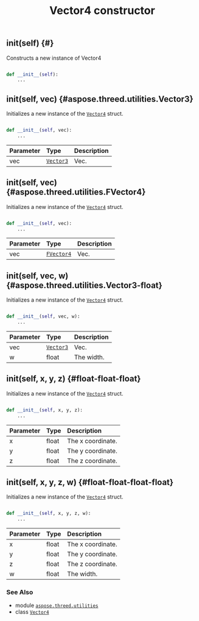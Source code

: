 ﻿---
title: Vector4 constructor
second_title: Aspose.3D for Python via .NET API References
description: 
type: docs
weight: 10
url: /python-net/aspose.threed.utilities/vector4/__init__/
is_root: false
---

## __init__(self) {#}

Constructs a new instance of Vector4



```python

def __init__(self):
    ...
```




## __init__(self, vec) {#aspose.threed.utilities.Vector3}

Initializes a new instance of the [`Vector4`](/3d/python-net/aspose.threed.utilities/vector4) struct.



```python

def __init__(self, vec):
    ...
```


| Parameter | Type | Description |
| :- | :- | :- |
| vec | [`Vector3`](/3d/python-net/aspose.threed.utilities/vector3) | Vec. |


## __init__(self, vec) {#aspose.threed.utilities.FVector4}

Initializes a new instance of the [`Vector4`](/3d/python-net/aspose.threed.utilities/vector4) struct.



```python

def __init__(self, vec):
    ...
```


| Parameter | Type | Description |
| :- | :- | :- |
| vec | [`FVector4`](/3d/python-net/aspose.threed.utilities/fvector4) | Vec. |


## __init__(self, vec, w) {#aspose.threed.utilities.Vector3-float}

Initializes a new instance of the [`Vector4`](/3d/python-net/aspose.threed.utilities/vector4) struct.



```python

def __init__(self, vec, w):
    ...
```


| Parameter | Type | Description |
| :- | :- | :- |
| vec | [`Vector3`](/3d/python-net/aspose.threed.utilities/vector3) | Vec. |
| w | float | The width. |


## __init__(self, x, y, z) {#float-float-float}

Initializes a new instance of the [`Vector4`](/3d/python-net/aspose.threed.utilities/vector4) struct.



```python

def __init__(self, x, y, z):
    ...
```


| Parameter | Type | Description |
| :- | :- | :- |
| x | float | The x coordinate. |
| y | float | The y coordinate. |
| z | float | The z coordinate. |


## __init__(self, x, y, z, w) {#float-float-float-float}

Initializes a new instance of the [`Vector4`](/3d/python-net/aspose.threed.utilities/vector4) struct.



```python

def __init__(self, x, y, z, w):
    ...
```


| Parameter | Type | Description |
| :- | :- | :- |
| x | float | The x coordinate. |
| y | float | The y coordinate. |
| z | float | The z coordinate. |
| w | float | The width. |



### See Also
* module [`aspose.threed.utilities`](../../)
* class [`Vector4`](/3d/python-net/aspose.threed.utilities/vector4)
